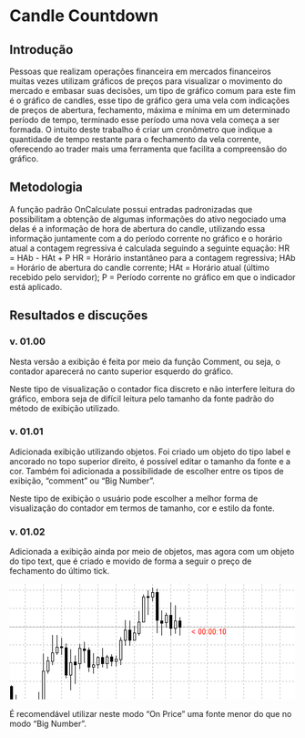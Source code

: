 # Candle Countdown

## Introdução
  Pessoas que realizam operações financeira em mercados financeiros muitas vezes utilizam gráficos de preços para visualizar o movimento do mercado e embasar suas decisões, um tipo de gráfico comum para este fim é o gráfico de candles, esse tipo de gráfico gera uma vela com indicações de preços de abertura, fechamento, máxima e mínima em um determinado período de tempo, terminado esse período uma nova vela começa a ser formada. O intuito deste trabalho é criar um cronômetro que indique a quantidade de tempo restante para o fechamento da vela corrente, oferecendo ao trader mais uma ferramenta que facilita a compreensão do gráfico.

## Metodologia
  A função padrão OnCalculate possui entradas padronizadas que possibilitam a obtenção de algumas informações do ativo negociado uma delas é a informação de hora de abertura do candle, utilizando essa informação juntamente com a do período corrente no gráfico e o horário atual a contagem regressiva é calculada seguindo a seguinte equação:
  HR = HAb - HAt + P
  HR = Horário instantâneo para a contagem regressiva;
  HAb = Horário de abertura do candle corrente;
  HAt = Horário atual (último recebido pelo servidor);
  P = Período corrente no gráfico em que o indicador está aplicado.

## Resultados e discuções
  ### v. 01.00
  Nesta versão a exibição é feita por meio da função Comment, ou seja, o contador aparecerá no canto superior esquerdo do gráfico.

  Neste tipo de visualização o contador fica discreto e não interfere leitura do gráfico, embora seja de difícil leitura pelo tamanho da fonte padrão do método de exibição utilizado.

  ### v. 01.01
  Adicionada exibição utilizando objetos. Foi criado um objeto do tipo label e ancorado no topo superior direito, é possível editar o tamanho da fonte e a cor. Também foi adicionada a possibilidade de escolher entre os tipos de exibição, “comment”  ou “Big Number”.

  Neste tipo de exibição o usuário pode escolher a melhor forma de visualização do contador em termos de tamanho, cor e estilo da fonte.

  ### v. 01.02
  Adicionada a exibição ainda por meio de objetos, mas agora com um objeto do tipo text, que é criado e movido de forma a seguir o preço de fechamento do último tick.

![Ilustração versão 01.02](https://github.com/AbraaoM/CandleCountdown/blob/master/images/demoCron.gif)

  É recomendável utilizar neste modo “On Price” uma fonte menor do que no modo “Big Number”.


  
